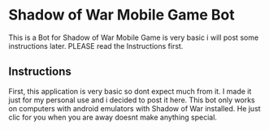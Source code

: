 # Shadow of War Mobile Game Bot
This is a Bot for Shadow of War Mobile Game is very basic i will post some instructions later. PLEASE read the Instructions first.
## Instructions
First, this application is very basic so dont expect much from it. I made it just for my personal use and i decided to post it here.
This bot only works on computers with android emulators with Shadow of War installed. He just clic for you when you are away doesnt make anything special.

